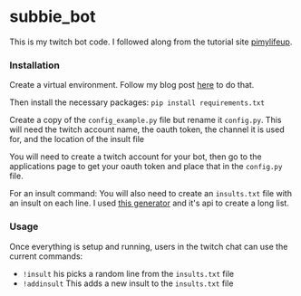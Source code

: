 # subbie_bot
This is my twitch bot code.  I followed along from the tutorial site [pimylifeup](https://pimylifeup.com/raspberry-pi-twitch-bot/).

### Installation
Create a virtual environment.  Follow my blog post [here](https://www.subzeb.com/blog/creating-virtual-environment/) to do that.

Then install the necessary packages:
```pip install requirements.txt```

Create a copy of the `config_example.py` file but rename it `config.py`.
This will need the twitch account name, the oauth token, the channel it is used for, and the location of the insult file

You will need to create a twitch account for your bot, then go to the applications page to get your oauth token and place that in the `config.py` file.

For an insult command: You will also need to create an `insults.txt` file with an insult on each line.  I used [this generator](https://evilinsult.com/api/) and it's api to create a long list.

### Usage
Once everything is setup and running, users in the twitch chat can use the current commands:


* `!insult`  his picks a random line from the `insults.txt` file
* `!addinsult` This adds a new insult to the `insults.txt` file
